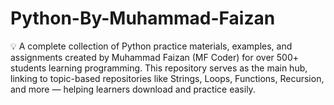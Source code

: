 # Python-By-Muhammad-Faizan
💡 A complete collection of Python practice materials, examples, and assignments created by Muhammad Faizan (MF Coder) for over 500+ students learning programming. This repository serves as the main hub, linking to topic-based repositories like Strings, Loops, Functions, Recursion, and more — helping learners download and practice easily.
